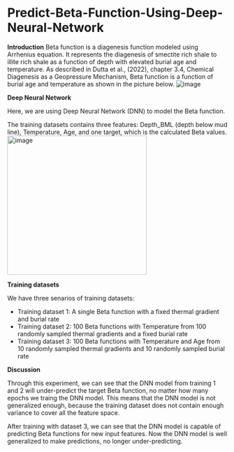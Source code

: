 # Predict-Beta-Function-Using-Deep-Neural-Network

**Introduction**
Beta function is a diagenesis function modeled using Arrhenius equation. It represents the diagenesis of smectite rich shale to illite rich shale as a function of depth with elevated burial age and temperature. As described in Dutta et al., (2022), chapter 3.4, Chemical Diagenesis as a Geopressure Mechanism, Beta function is a function of burial age and temperature as shown in the picture below.
![image](https://github.com/user-attachments/assets/53517f01-49eb-41a4-b470-d714f6d9a922)

**Deep Neural Network**

Here, we are using Deep Neural Network (DNN) to model the Beta function.

The training datasets contains three features: Depth_BML (depth below mud line), Temperature, Age, and one target, which is the calculated Beta values.
<img width="319" alt="image" src="https://github.com/user-attachments/assets/7041b3ce-1092-4b74-ba37-e48d85f7acc9">

**Training datasets**

We have three senarios of training datasets:

*  Training dataset 1: A single Beta function with a fixed thermal gradient and burial rate
*  Training dataset 2: 100 Beta functions with Temperature from 100 randomly sampled thermal gradients and a fixed burial rate 
*  Training dataset 3: 100 Beta functions with Temperature and Age from 10 randomly sampled thermal gradients and 10 randomly sampled burial rate

**Discussion**

Through this experiment, we can see that the DNN model from training 1 and 2 will under-predict the target Beta function, no matter how many epochs we traing the DNN model. This means that the DNN model is not generalized enough, because the training dataset does not contain enough variance to cover all the feature space. 

After training with dataset 3, we can see that the DNN model is capable of predicting Beta functions for new input features. Now the DNN model is well generalized to make predictions, no longer under-predicting.

